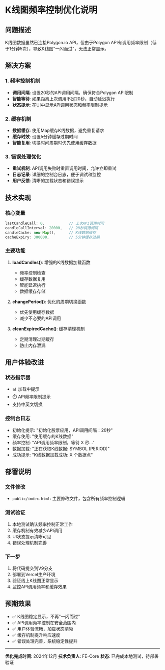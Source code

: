 # K线图频率控制优化说明

## 问题描述
K线图数据虽然已连接Polygon.io API，但由于Polygon API有调用频率限制（低于1分钟5次），导致K线图"一闪而过"，无法正常显示。

## 解决方案

### 1. 频率控制机制
- **调用间隔**: 设置20秒的API调用间隔，确保符合Polygon API限制
- **智能等待**: 如果距离上次调用不足20秒，自动延迟执行
- **状态提示**: 在UI中显示API调用状态和频率限制提示

### 2. 缓存机制
- **数据缓存**: 使用Map缓存K线数据，避免重复请求
- **缓存时效**: 设置5分钟缓存过期时间
- **智能复用**: 切换时间周期时优先使用缓存数据

### 3. 错误处理优化
- **重试机制**: API调用失败时重置调用时间，允许立即重试
- **日志记录**: 详细的控制台日志，便于调试和监控
- **用户反馈**: 清晰的加载状态和错误提示

## 技术实现

### 核心变量
```javascript
lastCandleCall: 0,           // 上次API调用时间
candleCallInterval: 20000,   // 20秒调用间隔
candleCache: new Map(),      // K线数据缓存
cacheExpiry: 300000,         // 5分钟缓存过期
```

### 主要功能
1. **loadCandles()**: 增强的K线数据加载函数
   - 频率控制检查
   - 缓存数据复用
   - 智能延迟执行
   - 数据缓存存储

2. **changePeriod()**: 优化的周期切换函数
   - 优先使用缓存数据
   - 减少不必要的API调用

3. **cleanExpiredCache()**: 缓存清理机制
   - 定期清理过期缓存
   - 防止内存泄漏

## 用户体验改进

### 状态指示器
- 📊 加载中提示
- ⏱️ API频率限制提示
- 支持中英文切换

### 控制台日志
- 初始化提示: "初始化股票应用，API调用间隔：20秒"
- 缓存使用: "使用缓存的K线数据"
- 频率控制: "API调用频率限制，等待 X 秒..."
- 数据加载: "正在获取K线数据: SYMBOL (PERIOD)"
- 成功提示: "K线数据加载成功: X 个数据点"

## 部署说明

### 文件修改
- `public/index.html`: 主要修改文件，包含所有频率控制逻辑

### 测试验证
1. 本地测试确认频率控制正常工作
2. 缓存机制有效减少API调用
3. UI状态提示清晰可见
4. 错误处理机制完善

### 下一步
1. 将代码提交到V9分支
2. 部署到Vercel生产环境
3. 验证线上K线图正常显示
4. 监控API调用频率和缓存效果

## 预期效果
- ✅ K线图稳定显示，不再"一闪而过"
- ✅ API调用频率控制在安全范围内
- ✅ 用户体验流畅，加载状态清晰
- ✅ 缓存机制提升响应速度
- ✅ 错误处理完善，系统稳定性提升

---

**优化完成时间**: 2024年12月
**技术负责人**: FE-Core
**状态**: 已完成本地测试，待部署验证